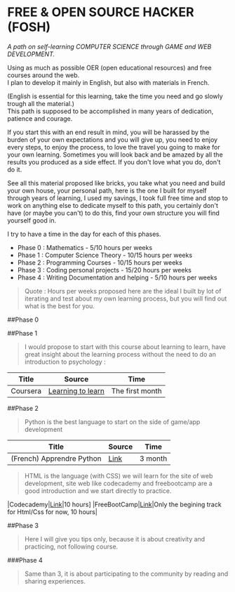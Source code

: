 # FREE & OPEN SOURCE HACKER (FOSH) 
*A path on self-learning COMPUTER SCIENCE through GAME and WEB DEVELOPMENT.*

Using as much as possible OER (open educational resources) and free courses around the web.  
I plan to develop it mainly in English, but also with materials in French.  

(English is essential for this learning, take the time you need and go slowly trough all the material.)  
This path is supposed to be accomplished in many years of dedication, patience and courage.

If you start this with an end result in mind, you will be harassed by the burden of your own expectations and you will give up, you need to enjoy every steps, to enjoy the process, to love the travel you going to make for your own learning. Sometimes you will look back and be amazed by all the results you produced as a side effect. If you don't love what you do, don't do it.

See all this material proposed like bricks, you take what you need and build your own house, your personal path, here is the one I built for myself through years of learning, I used my savings, I took full free time and stop to work on anything else to dedicate myself to this path, you certainly don't have (or maybe you can't) to do this, find your own structure you will find yourself good in.

I try to have a time in the day for each of this phases.  
* Phase 0 : Mathematics - 5/10 hours per weeks
* Phase 1 : Computer Science Theory - 10/15 hours per weeks
* Phase 2 : Programming Courses - 10/15 hours per weeks
* Phase 3 : Coding personal projects - 15/20 hours per weeks
* Phase 4 : Writing Documentation and helping - 5/10 hours per weeks

>Quote : Hours per weeks proposed here are the ideal I built by lot of iterating and test about my own learning process, but you will find out what is the best for you.

##Phase 0

##Phase 1

>I would propose to start with this course about learning to learn, have great insight about the learning process without the need to do an introduction to psychology :

|Title|Source|Time|
|---|---|---|
| Coursera | [Learning to learn](https://www.coursera.org/learn/learning-how-to-learn) | The first month |

##Phase 2

>Python is the best language to start on the side of game/app development

|Title|Source|Time|
|---|---|---|
|(French) Apprendre Python|[Link](http://python.developpez.com/cours/apprendre-python3/)| 3 month |

>HTML is the language (with CSS) we will learn for the site of web development, site web like codecademy and freebootcamp are a good introduction and we start directly to practice.

|Codecademy|[Link](https://www.codecademy.com/en/tracks/web)|10 hours]
|FreeBootCamp|[Link](http://freecodecamp.com/map)|Only the begining track for Html/Css for now, 10 hours|

##Phase 3

>Here I will give you tips only, because it is about creativity and practicing, not following course.

###Phase 4

>Same than 3, it is about participating to the community by reading and sharing experiences.
